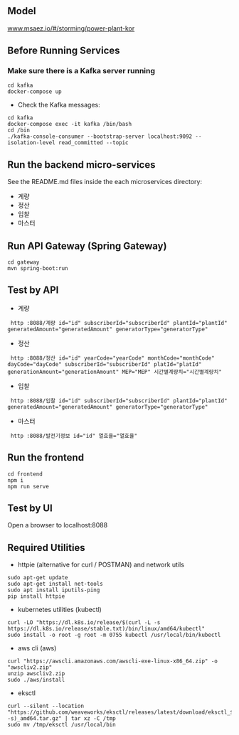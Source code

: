 # 

## Model
www.msaez.io/#/storming/power-plant-kor

## Before Running Services
### Make sure there is a Kafka server running
```
cd kafka
docker-compose up
```
- Check the Kafka messages:
```
cd kafka
docker-compose exec -it kafka /bin/bash
cd /bin
./kafka-console-consumer --bootstrap-server localhost:9092 --isolation-level read_committed --topic
```

## Run the backend micro-services
See the README.md files inside the each microservices directory:

- 계량
- 정산
- 입찰
- 마스터


## Run API Gateway (Spring Gateway)
```
cd gateway
mvn spring-boot:run
```

## Test by API
- 계량
```
 http :8088/계량 id="id" subscriberId="subscriberId" plantId="plantId" generatedAmount="generatedAmount" generatorType="generatorType" 
```
- 정산
```
 http :8088/정산 id="id" yearCode="yearCode" monthCode="monthCode" dayCode="dayCode" subscriberId="subscriberId" platId="platId" generationAmount="generationAmount" MEP="MEP" 시간별계량치="시간별계량치" 
```
- 입찰
```
 http :8088/입찰 id="id" subscriberId="subscriberId" plantId="plantId" generatedAmount="generatedAmount" generatorType="generatorType" 
```
- 마스터
```
 http :8088/발전기정보 id="id" 열효율="열효율" 
```


## Run the frontend
```
cd frontend
npm i
npm run serve
```

## Test by UI
Open a browser to localhost:8088

## Required Utilities

- httpie (alternative for curl / POSTMAN) and network utils
```
sudo apt-get update
sudo apt-get install net-tools
sudo apt install iputils-ping
pip install httpie
```

- kubernetes utilities (kubectl)
```
curl -LO "https://dl.k8s.io/release/$(curl -L -s https://dl.k8s.io/release/stable.txt)/bin/linux/amd64/kubectl"
sudo install -o root -g root -m 0755 kubectl /usr/local/bin/kubectl
```

- aws cli (aws)
```
curl "https://awscli.amazonaws.com/awscli-exe-linux-x86_64.zip" -o "awscliv2.zip"
unzip awscliv2.zip
sudo ./aws/install
```

- eksctl 
```
curl --silent --location "https://github.com/weaveworks/eksctl/releases/latest/download/eksctl_$(uname -s)_amd64.tar.gz" | tar xz -C /tmp
sudo mv /tmp/eksctl /usr/local/bin
```

